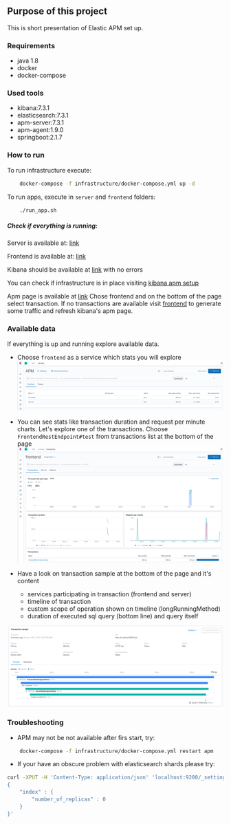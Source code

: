 ## Purpose of this project

This is short presentation of Elastic APM set up.

### Requirements

 - java 1.8
 - docker
 - docker-compose

### Used tools
 - kibana:7.3.1
 - elasticsearch:7.3.1
 - apm-server:7.3.1
 - apm-agent:1.9.0
 - springboot:2.1.7
 
### How to run

To run infrastructure execute:
```bash
    docker-compose -f infrastructure/docker-compose.yml up -d 
```

To run apps, execute in `server` and `frontend` folders:

```bash
    ./run_app.sh
```

##### Check if everything is running:

Server is available at:
[link](http://localhost:8082/test)

Frontend is available at:
[link](http://localhost:8081/test)

Kibana should be available at [link](http://localhost:5601) with no errors

You can check if infrastructure is in place visiting [kibana apm setup](http://localhost:5601/app/kibana#/home/tutorial/apm?_g=())

Apm page is available at [link](http://localhost:5601/app/apm#/services?rangeFrom=now-24h&rangeTo=now&refreshPaused=true&refreshInterval=0)
Chose frontend and on the bottom of the page select transaction. If no transactions are available visit [frontend](http://localhost:8081/test) 
to generate some traffic and refresh kibana's apm page.

### Available data

 If everything is up and running explore available data.
 
 - Choose `frontend` as a service which stats you will explore
 ![frontend service selection](./docs/images/apm_services.png)

 - You can see stats like transaction duration and request per minute charts. Let's explore one of the transactions.
 Choose `FrontendRestEndpoint#test` from transactions list at the bottom of the page
 ![frontend service selection](./docs/images/apm_transactions.png)

 - Have a look on transaction sample at the bottom of the page and it's content
    - services participating in transaction (frontend and server)
    - timeline of transaction
    - custom scope of operation shown on timeline (longRunningMethod)
    - duration of executed sql query (bottom line) and query itself 
    
 ![frontend service selection](./docs/images/apm_transaction_sample.png)


### Troubleshooting
 
 - APM may not be not available after firs start, try:
 ```bash
     docker-compose -f infrastructure/docker-compose.yml restart apm
 ```
 
 - If your have an obscure problem with elasticsearch shards please try:
```bash
curl -XPUT -H 'Content-Type: application/json' 'localhost:9200/_settings' -d '
{
    "index" : {
        "number_of_replicas" : 0
    }
}'

```